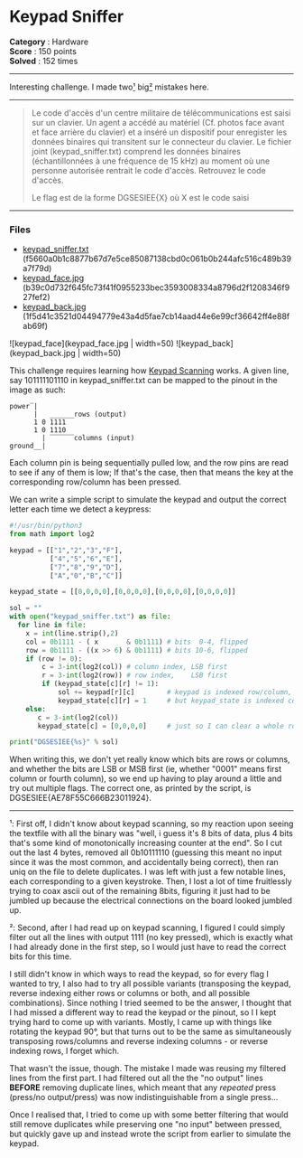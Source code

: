 Keypad Sniffer
==============

**Category** : Hardware  
**Score** : 150 points  
**Solved** : 152 times  

---

Interesting challenge. I made two[¹](#1) big[²](#2) mistakes here.

---

>Le code d'accès d'un centre militaire de télécommunications est saisi sur un clavier. Un agent a accédé au matériel (Cf. photos face avant et face arrière du clavier) et a inséré un dispositif pour enregister les données binaires qui transitent sur le connecteur du clavier. Le fichier joint (keypad_sniffer.txt) comprend les données binaires (échantillonnées à une fréquence de 15 kHz) au moment où une personne autorisée rentrait le code d'accès. Retrouvez le code d'accès.
>
>Le flag est de la forme DGSESIEE{X} où X est le code saisi

---

### Files

 * [keypad_sniffer.txt]() (f5660a0b1c8877b67d7e5ce85087138cbd0c061b0b244afc516c489b39a7f79d)
 * [keypad_face.jpg]() (b39c0d732f645fc73f41f0955233bec3593008334a8796d2f1208346f927fef2)
 * [keypad_back.jpg]() (1f5d41c3521d04494779e43a4d5fae7cb14aad44e6e99cf36642ff4e88fab69f)

![keypad_face](keypad_face.jpg | width=50) ![keypad_back](keypad_back.jpg | width=50)

This challenge requires learning how [Keypad Scanning](https://arduinogetstarted.com/tutorials/arduino-keypad) works. A given line, say 101111101110 in keypad_sniffer.txt can be mapped to the pinout in the image as such:

```
power‾|
      |   ______rows (output)
      1 0 1111
      1 0 1110 
        | ‾‾‾‾‾‾columns (input)
ground__|
```

Each column pin is being sequentially pulled low, and the row pins are read to see if any of them is low; If that's the case, then that means the key at the corresponding row/column has been pressed.

We can write a simple script to simulate the keypad and output the correct letter each time we detect a keypress:

```python
#!/usr/bin/python3
from math import log2

keypad = [["1","2","3","F"],
          ["4","5","6","E"],
          ["7","8","9","D"],
          ["A","0","B","C"]]

keypad_state = [[0,0,0,0],[0,0,0,0],[0,0,0,0],[0,0,0,0]]

sol = ""
with open("keypad_sniffer.txt") as file:
  for line in file:
    x = int(line.strip(),2)
    col = 0b1111 - ( x       & 0b1111) # bits  0-4, flipped
    row = 0b1111 - ((x >> 6) & 0b1111) # bits 10-6, flipped
    if (row != 0):
        c = 3-int(log2(col)) # column index, LSB first
        r = 3-int(log2(row)) # row index,    LSB first
        if (keypad_state[c][r] != 1):
            sol += keypad[r][c]        # keypad is indexed row/column,
            keypad_state[c][r] = 1     # but keypad_state is indexed column/row,
    else:
       c = 3-int(log2(col)) 
       keypad_state[c] = [0,0,0,0]     # just so I can clear a whole row at once

print("DGSESIEE{%s}" % sol)
```

When writing this, we don't yet really know which bits are rows or columns, and whether the bits are LSB or MSB first (ie, whether "0001" means first column or fourth column), so we end up having to play around a little and try out multiple flags. The correct one, as printed by the script, is DGSESIEE{AE78F55C666B23011924}.

---

<a name="1">¹</a>: First off, I didn't know about keypad scanning, so my reaction upon seeing the textfile with all the binary was "well, i guess it's 8 bits of data, plus 4 bits that's some kind of monotonically increasing counter at the end". So I cut out the last 4 bytes, removed all 0b10111110 (guessing this meant no input since it was the most common, and accidentally being correct), then ran uniq on the file to delete duplicates. I was left with just a few notable lines, each corresponding to a given keystroke. Then, I lost a lot of time fruitlessly trying to coax ascii out of the remaining 8bits, figuring it just had to be jumbled up because the electrical connections on the board looked jumbled up.

<a name="2">²</a>: Second, after I had read up on keypad scanning, I figured I could simply filter out all the lines with output 1111 (no key pressed), which is exactly what I had already done in the first step, so I would just have to read the correct bits for this time.

I still didn't know in which ways to read the keypad, so for every flag I wanted to try, I also had to try all possible variants (transposing the keypad, reverse indexing either rows or columns or both, and all possible combinations). Since nothing I tried seemed to be the answer, I thought that I had missed a different way to read the keypad or the pinout, so I I kept trying hard to come up with variants. Mostly, I came up with things like rotating the keypad 90°, but that turns out to be the same as simultaneously transposing rows/columns and reverse indexing columns - or reverse indexing rows, I forget which.

That wasn't the issue, though. The mistake I made was reusing my filtered lines from the first part. I had filtered out all the the "no output" lines **BEFORE** removing duplicate lines, which meant that any *repeated* press (press/no output/press) was now indistinguishable from a single press...

Once I realised that, I tried to come up with some better filtering that would still remove duplicates while preserving one "no input" between pressed, but quickly gave up and instead wrote the script from earlier to simulate the keypad.
